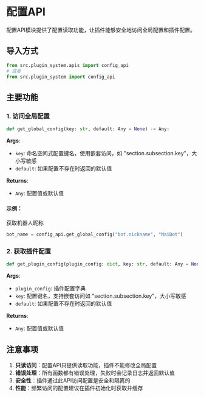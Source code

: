 # 配置API

配置API模块提供了配置读取功能，让插件能够安全地访问全局配置和插件配置。

## 导入方式

```python
from src.plugin_system.apis import config_api
# 或者
from src.plugin_system import config_api
```

## 主要功能

### 1. 访问全局配置

```python
def get_global_config(key: str, default: Any = None) -> Any:
```

**Args**:
- `key`: 命名空间式配置键名，使用嵌套访问，如 "section.subsection.key"，大小写敏感
- `default`: 如果配置不存在时返回的默认值

**Returns**:
- `Any`: 配置值或默认值

#### 示例：
获取机器人昵称
```python
bot_name = config_api.get_global_config("bot.nickname", "MaiBot")
```

### 2. 获取插件配置

```python
def get_plugin_config(plugin_config: dict, key: str, default: Any = None) -> Any:
```
**Args**:
- `plugin_config`: 插件配置字典
- `key`: 配置键名，支持嵌套访问如 "section.subsection.key"，大小写敏感
- `default`: 如果配置不存在时返回的默认值

**Returns**:
- `Any`: 配置值或默认值

## 注意事项

1. **只读访问**：配置API只提供读取功能，插件不能修改全局配置
2. **错误处理**：所有函数都有错误处理，失败时会记录日志并返回默认值
3. **安全性**：插件通过此API访问配置是安全和隔离的
4. **性能**：频繁访问的配置建议在插件初始化时获取并缓存